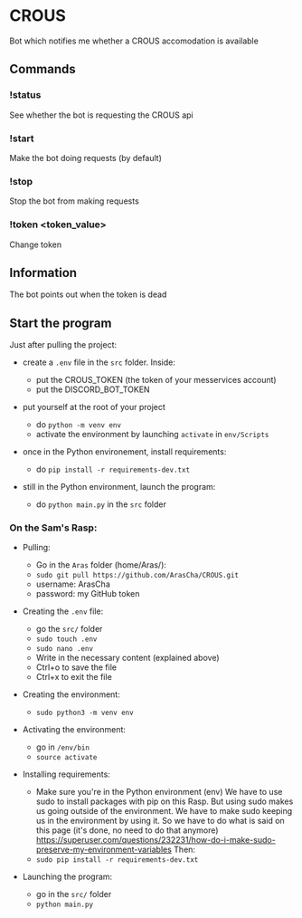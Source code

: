 # CROUS
Bot which notifies me whether a CROUS accomodation is available

## Commands

### !status
See whether the bot is requesting the CROUS api

### !start
Make the bot doing requests (by default)

### !stop
Stop the bot from making requests

### !token <token_value>
Change token

## Information

The bot points out when the token is dead

## Start the program

Just after pulling the project:

- create a `.env` file in the `src` folder. Inside:
	- put the CROUS_TOKEN (the token of your messervices account)
	- put the DISCORD_BOT_TOKEN

- put yourself at the root of your project
	- do `python -m venv env`
	- activate the environment by launching `activate` in `env/Scripts`

- once in the Python environement, install requirements:
	- do `pip install -r requirements-dev.txt`

- still in the Python environment, launch the program:
	- do `python main.py` in the `src` folder

### On the Sam's Rasp:


- Pulling:
	- Go in the `Aras` folder (home/Aras/):
	- `sudo git pull https://github.com/ArasCha/CROUS.git`
	- username: ArasCha
	- password: my GitHub token

- Creating the `.env` file:
	- go the `src/` folder
	- `sudo touch .env`
	- `sudo nano .env`
	- Write in the necessary content (explained above)
	- Ctrl+o to save the file
	- Ctrl+x to exit the file

- Creating the environment:
	- `sudo python3 -m venv env`

- Activating the environment:
	- go in `/env/bin`
	- `source activate`

- Installing requirements:
	- Make sure you're in the Python environment (env)
	We have to use sudo to install packages with pip on this Rasp.
	But using sudo makes us going outside of the environment.
	We have to make sudo keeping us in the environment by using it.
	So we have to do what is said on this page (it's done, no need to do that anymore)
	https://superuser.com/questions/232231/how-do-i-make-sudo-preserve-my-environment-variables
	Then:
	- `sudo pip install -r requirements-dev.txt`

- Launching the program:
	- go in the `src/` folder
	- `python main.py`
